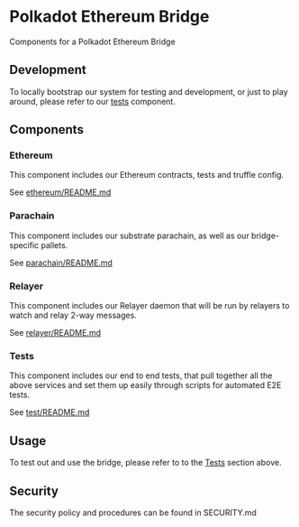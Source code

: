 # Polkadot Ethereum Bridge

Components for a Polkadot Ethereum Bridge

## Development

To locally bootstrap our system for testing and development, or just to play around, please refer to our [tests](test/README.md) component.

## Components

### Ethereum

This component includes our Ethereum contracts, tests and truffle config.

See [ethereum/README.md](ethereum/README.md)

### Parachain

This component includes our substrate parachain, as well as our bridge-specific pallets.

See [parachain/README.md](parachain/README.md)

### Relayer

This component includes our Relayer daemon that will be run by relayers to watch and relay 2-way messages.

See [relayer/README.md](relayer/README.md)

### Tests

This component includes our end to end tests, that pull together all the above services and set them up easily through scripts for automated E2E tests.

See [test/README.md](test/README.md)

## Usage

To test out and use the bridge, please refer to to the [Tests](#Tests) section above.

## Security

The security policy and procedures can be found in SECURITY.md
